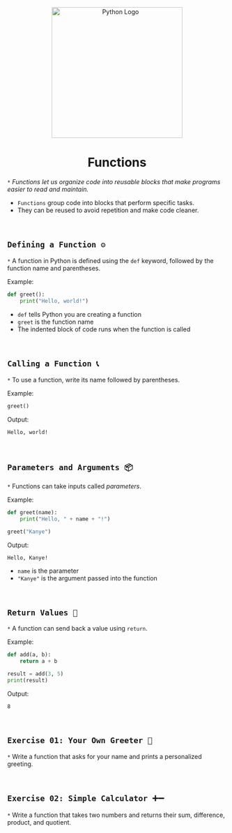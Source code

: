 <div align="center">
    <img src="https://github.com/viethaa/intro-to-python/blob/e8aaac496c74797dae9a9b5d2938893c9c90729b/assets/05" alt="Python Logo" width="300">
    <h1>Functions</h1>
</div>
 
`*` *Functions let us organize code into reusable blocks that make programs easier to read and maintain.*

- `Functions` group code into blocks that perform specific tasks.  
- They can be reused to avoid repetition and make code cleaner.  
<br>

## ```Defining a Function ⚙️```

`*` A function in Python is defined using the `def` keyword, followed by the function name and parentheses.

Example:
```python
def greet():
    print("Hello, world!")
```

- `def` tells Python you are creating a function
- `greet` is the function name
- The indented block of code runs when the function is called

<br>

## ```Calling a Function 📞```

`*` To use a function, write its name followed by parentheses.

Example:
```python
greet()  
```

Output:
```
Hello, world!
```

<br>

## ```Parameters and Arguments 📦```

`*` Functions can take inputs called *parameters*.

Example:
```python
def greet(name):
    print("Hello, " + name + "!")

greet("Kanye")
```

Output:
```
Hello, Kanye!
```

- `name` is the parameter
- `"Kanye"` is the argument passed into the function

<br>

## ```Return Values 🎁```

`*` A function can send back a value using `return`.

Example:
```python
def add(a, b):
    return a + b

result = add(3, 5)
print(result)
```

Output:
```
8
```

<br>

## ```Exercise 01: Your Own Greeter 🙌```

`*` Write a function that asks for your name and prints a personalized greeting.

<br>

## ```Exercise 02: Simple Calculator ➕➖```  

`*` Write a function that takes two numbers and returns their sum, difference, product, and quotient.
